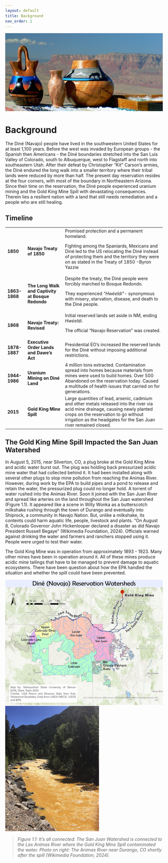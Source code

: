 ```yaml
---
layout: default
title: Background
nav_order: 1
---
```



<img src = "https://github.com/cu-esiil-edu/MSUDenver-DineWaterQuality2023/blob/main/img/Pottery2.jpg?raw=true" alt = "SW Pottery" >

# Background

The Diné (Navajo) people have lived in the southwestern United States for at least 1,100 years.  Before the west was invaded by European groups - the Spanish then Americans - the Diné boundaries stretched into the San Luis Valley of Colorado, south to Albuquerque, west to Flagstaff and north into southeastern Utah.  After their defeat by Christopher “Kit” Carson’s armies, the Diné endured the long walk into a smaller territory where their tribal lands were reduced by more than half.  The present day reservation resides at the four corners, with most of the boundary in Northeastern Arizona.  Since their time on the reservation, the Diné people experienced uranium mining and the Gold King Mine Spill with devastating consequences.  Therein lies a resilient nation with a land that still needs remediation and a people who are still healing.

## Timeline

<table>
  <tr>
   <td><strong>1850</strong>
   </td>
   <td><strong>Navajo Treaty of 1850 </strong>
   </td>
   <td>Promised protection and a permanent homeland.
<p>
Fighting among the Spaniards, Mexicans and Diné led to the US relocating the Diné instead of protecting them and the territory they were on as stated in the Treaty of 1850 -Byron Yazzie
   </td>
  </tr>
  <tr>
   <td><strong>1863-1868</strong>
   </td>
   <td><strong>The Long Walk and Captivity at Bosque Redondo</strong>
   </td>
   <td>Despite the treaty, the Diné people were forcibly marched to Bosque Redondo. 
<p>
They experienced <em>“Hwéeldi”</em>- synonymous with misery, starvation, disease, and death to the Diné people.
   </td>
  </tr>
  <tr>
   <td><strong>1868</strong>
   </td>
   <td><strong>Navajo Treaty: Revised</strong>
   </td>
   <td>Initial reserved lands set aside in NM, ending <em>Hwéeldi. </em>
<p>
The official “Navajo Reservation” was created.
   </td>
  </tr>
  <tr>
   <td><strong>1878-1887</strong>
   </td>
   <td><strong>Executive Order Lands and Dawe’s Act</strong>
   </td>
   <td>Presidential EO’s increased the reserved lands for the Diné without imposing additional restrictions.
   </td>
  </tr>
  <tr>
   <td><strong>1944-1986</strong>
   </td>
   <td><strong>Uranium Mining on Diné Land</strong>
   </td>
   <td>4 million tons extracted. Contamination spread into homes because materials from mines were used to build homes. Over 500 Abandoned on the reservation today. Caused a multitude of health issues that carried on for generations.
   </td>
  </tr>
  <tr>
   <td><strong>2015</strong>
   </td>
   <td><strong>Gold King Mine Spill</strong>
   </td>
   <td>Large quantities of lead, arsenic, cadmium and other metals released into the river via acid mine drainage, causing newly planted crops on the reservation to go without irrigation as the headgates for the San Juan river remained closed. 
   </td>
  </tr>
</table>

## The Gold King Mine Spill Impacted the San Juan Watershed

In August 5, 2015, near Silverton, CO, a plug broke at the Gold King Mine and acidic water burst out.  The plug was holding back pressurized acidic mine water that had collected behind it. It had been installed along with several other plugs to stop mine pollution from reaching the Animas River.  However, during work by the EPA to build pipes and a pond to release and retain the water, the pressurized plug could no longer hold.  A torrent of water rushed into the Animas River. Soon it joined with the San Juan River and spread like arteries on the land throughout the San Juan watershed (Figure 1.1). It appeared like a scene in Willy Wonka as a butterscotch milkshake rushing through the town of Durango and eventually into Shiprock, a community in Navajo Nation.  But, unlike a milkshake, its contents could harm aquatic life, people, livestock and plants.  “On August 8, Colorado Governor John Hickenlooper declared a disaster as did Navajo President Russell Begaye” (Wikimedia Foundation, 2024).  Officials warned against drinking the water and farmers and ranchers stopped using it.  People were urged to test their water.

The Gold King Mine was in operation from approximately 1893 - 1923.  Many other mines have been in operation around it. All of these mines produce acidic mine tailings that have to be managed to prevent damage to aquatic ecosystems.  There have been question about how the EPA handled the situation and whether the spill could have been prevented.

<img src= "https://github.com/cu-esiil-edu/MSUDenver-DineWaterQuality2023/blob/main/img/MapWatersheds.jpg?raw=true" alt= "Map of the San Juan Watershed on the Dine Reservation" > <img src="https://github.com/cu-esiil-edu/MSUDenver-DineWaterQuality2023/blob/main/AnimasPolluted.jpg?raw=true" height="400px" />

> *Figure 1.1: It’s all connected: The San Juan Watershed is connected to the Las Animas River where the Gold King Mine Spill contaminated the water.* *Photo on right: The Animas River near Durango, CO shortly after the spill (Wikimedia Foundation, 2024).*

